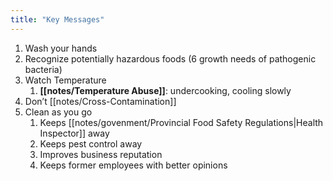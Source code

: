 ```yaml
---
title: "Key Messages"
---
```

1. Wash your hands
2. Recognize potentially hazardous foods (6 growth needs of pathogenic bacteria)
3. Watch Temperature 
	1. **[[notes/Temperature Abuse]]**: undercooking, cooling slowly
4. Don’t [[notes/Cross-Contamination]]
5. Clean as you go
	1. Keeps [[notes/govenment/Provincial Food Safety Regulations|Health Inspector]] away
	2. Keeps pest control away
	3. Improves business reputation
	4. Keeps former employees with better opinions